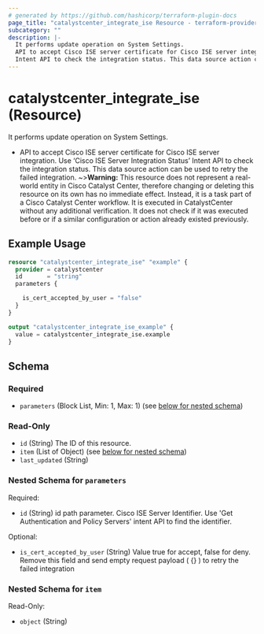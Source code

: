 ```yaml
---
# generated by https://github.com/hashicorp/terraform-plugin-docs
page_title: "catalystcenter_integrate_ise Resource - terraform-provider-catalystcenter"
subcategory: ""
description: |-
  It performs update operation on System Settings.
  API to accept Cisco ISE server certificate for Cisco ISE server integration. Use ‘Cisco ISE Server Integration Status’
  Intent API to check the integration status. This data source action can be used to retry the failed integration.
---
```


# catalystcenter_integrate_ise (Resource)

It performs update operation on System Settings.

- API to accept Cisco ISE server certificate for Cisco ISE server integration. Use ‘Cisco ISE Server Integration Status’
Intent API to check the integration status. This data source action can be used to retry the failed integration.
~>**Warning:**
This resource does not represent a real-world entity in Cisco Catalyst Center, therefore changing or deleting this resource on its own has no immediate effect.
Instead, it is a task part of a Cisco Catalyst Center workflow. It is executed in CatalystCenter without any additional verification. It does not check if it was executed before or if a similar configuration or action already existed previously.

## Example Usage

```terraform
resource "catalystcenter_integrate_ise" "example" {
  provider = catalystcenter
  id       = "string"
  parameters {

    is_cert_accepted_by_user = "false"
  }
}

output "catalystcenter_integrate_ise_example" {
  value = catalystcenter_integrate_ise.example
}
```

<!-- schema generated by tfplugindocs -->
## Schema

### Required

- `parameters` (Block List, Min: 1, Max: 1) (see [below for nested schema](#nestedblock--parameters))

### Read-Only

- `id` (String) The ID of this resource.
- `item` (List of Object) (see [below for nested schema](#nestedatt--item))
- `last_updated` (String)

<a id="nestedblock--parameters"></a>
### Nested Schema for `parameters`

Required:

- `id` (String) id path parameter. Cisco ISE Server Identifier. Use 'Get Authentication and Policy Servers' intent API to find the identifier.

Optional:

- `is_cert_accepted_by_user` (String) Value true for accept, false for deny. Remove this field and send empty request payload ( {} ) to retry the failed integration


<a id="nestedatt--item"></a>
### Nested Schema for `item`

Read-Only:

- `object` (String)
